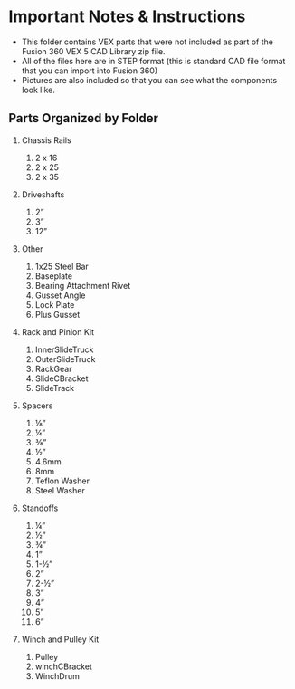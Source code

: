 # Important Notes & Instructions #

* This folder contains VEX parts that were not included as part of the Fusion 360 VEX 5 CAD Library zip file.
* All of the files here are in STEP format (this is standard CAD file format that you can import into Fusion 360)
* Pictures are also included so that you can see what the components look like.

## Parts Organized by Folder ##
1. Chassis Rails
    1.  2 x 16
    2.  2 x 25
    3.  2 x 35
      
2.  Driveshafts
    1.  2”
    2.  3”
    3.  12”
       
3.  Other
    1.  1x25 Steel Bar
    2.  Baseplate
    3.  Bearing Attachment Rivet
    4.  Gusset Angle
    5.  Lock Plate
    6.  Plus Gusset
       
4.  Rack and Pinion Kit
    1.  InnerSlideTruck
    2.  OuterSlideTruck
    3.  RackGear
    4.  SlideCBracket
    5.  SlideTrack
      
5.  Spacers
    1.   ⅛”
    2.   ¼”
    3.   ⅜”
    4.   ½”
    5.   4.6mm
    6.   8mm
    7.   Teflon Washer
    8.   Steel Washer

6.  Standoffs
    1.   ¼”
    2.   ½”
    3.   ¾”
    4.   1”
    5.   1-½”
    6.   2”
    7.   2-½”
    8.   3”
    9.   4”
    10.   5”
    11.   6”

7.  Winch and Pulley Kit
    1.   Pulley
    2.   winchCBracket
    3.   WinchDrum

